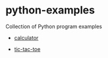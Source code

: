 # python-examples
Collection of Python program examples

- [calculator](https://github.com/M-Enes/python-examples/blob/main/calculator.py)

- [tic-tac-toe](https://github.com/M-Enes/python-examples/blob/main/tic-tac-toe.py)
